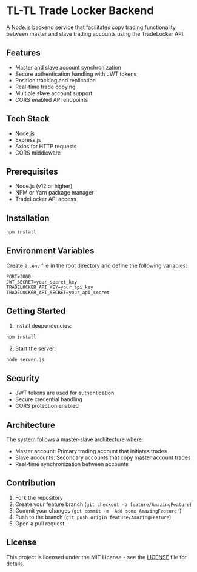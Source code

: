 # TL-TL Trade Locker Backend

A Node.js backend service that facilitates copy trading functionality between master and slave trading accounts using the TradeLocker API.

## Features

- Master and slave account synchronization
- Secure authentication handling with JWT tokens
- Position tracking and replication
- Real-time trade copying
- Multiple slave account support
- CORS enabled API endpoints

## Tech Stack

- Node.js
- Express.js
- Axios for HTTP requests
- CORS middleware

## Prerequisites

- Node.js (v12 or higher)
- NPM or Yarn package manager
- TradeLocker API access

## Installation

```bash
npm install
```

## Environment Variables
Create a `.env` file in the root directory and define the following variables:
```
PORT=3000
JWT_SECRET=your_secret_key
TRADELOCKER_API_KEY=your_api_key
TRADELOCKER_API_SECRET=your_api_secret
```

## Getting Started

1. Install deependencies:
```bash
npm install
```
2. Start the server:
```bash
node server.js
```

## Security
- JWT tokens are used for authentication.
- Secure credential handling
- CORS protection enabled

## Architecture

The system follows a master-slave architecture where:

- Master account: Primary trading account that initiates trades
- Slave accounts: Secondary accounts that copy master account trades
- Real-time synchronization between accounts

## Contribution

1. Fork the repository
2. Create your feature branch (`git checkout -b feature/AmazingFeature`)
3. Commit your changes (`git commit -m 'Add some AmazingFeature'`)
4. Push to the branch (`git push origin feature/AmazingFeature`)
5. Open a pull request

## License
This project is licensed under the MIT License - see the [LICENSE](LICENSE) file for details.
